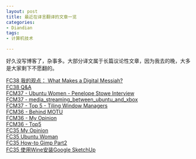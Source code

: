 ```yaml
---
layout: post
title: 最近在译言翻译的文章一览
categories:
- Diandian
tags:
- 计算机技术

---
```

<p>好久没写博客了，杂事多。大部分译文属于长篇议论性文章，因为我去的晚，大多是大家剩下不愿翻的。</p>
<p><a target="_blank" href="http://article.yeeyan.org/view/151909/111430">FC38 我的观点： What Makes a Digital Messiah?</a><br /><a target="_blank" href="http://article.yeeyan.org/view/151909/111037">FC38 Q&amp;A</a><br /><a target="_blank" href="http://article.yeeyan.org/view/151909/107380">FCM37 - Ubuntu Women - Penelope Stowe Interview</a> <br /><a target="_blank" href="http://article.yeeyan.org/view/151909/106729">FCM37 - media_streaming_between_ubuntu_and_xbox</a><br /><a target="_blank" href="http://article.yeeyan.org/view/151909/106593">FCM37 - Top 5 - Tiling Window Managers</a><br /><a target="_blank" href="http://article.yeeyan.org/view/151909/105869">FCM36 - Behind MOTU</a><br /><a target="_blank" href="http://article.yeeyan.org/view/151909/105610">FCM36 - My Opinion</a><br /><a target="_blank" href="http://article.yeeyan.org/view/151909/105549">FCM36 - Top5</a><br /><a target="_blank" href="http://article.yeeyan.org/view/151909/104910">FC35 My Opinion</a><br /><a target="_blank" href="http://article.yeeyan.org/view/151909/104828">FC35 Ubuntu Woman</a><br /><a target="_blank" href="http://article.yeeyan.org/view/151909/104625">FC35 How-to Gimp Part2</a><br /><a target="_blank" href="http://article.yeeyan.org/view/151909/104600">FC35 使用Wine安装Google SketchUp</a></p>